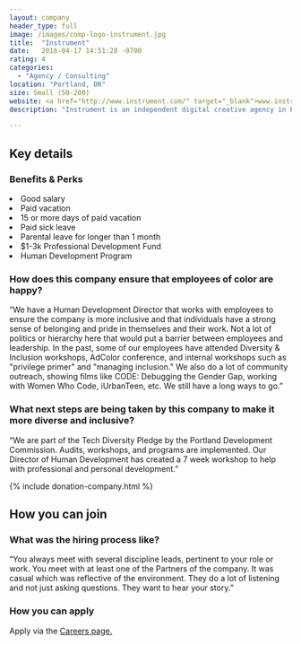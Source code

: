 ```yaml
---
layout: company
header_type: full
image: /images/comp-logo-instrument.jpg
title:  "Instrument"
date:   2016-04-17 14:51:28 -0700
rating: 4
categories:
  - "Agency / Consulting"
location: "Portland, OR"
size: Small (50-200)
website: <a href="http://www.instrument.com/" target="_blank">www.instrument.com/</a>
description: "Instrument is an independent digital creative agency in Portland, Oregon. We build digital brands, experiences and campaigns for every screen."

---
```


## Key details

<div class="company-results_benefits">
  <h3>Benefits &amp; Perks</h3>
  <li>Good salary</li>
  <li>Paid vacation</li>
  <li>15 or more days of paid vacation</li>
  <li>Paid sick leave</li>
  <li>Parental leave for longer than 1 month</li>
  <li>$1-3k Professional Development Fund</li>
  <li>Human Development Program</li>


</div>

<div class="company-results_happiness">
  <h3>How does this company ensure that employees of color are happy?</h3>
  <p>“We have a Human Development Director that works with employees to ensure the company is more inclusive and that individuals have a strong sense of belonging and pride in themselves and their work. Not a lot of politics or hierarchy here that would put a barrier between employees and leadership. In the past, some of our employees have attended Diversity &amp; Inclusion workshops, AdColor conference, and internal workshops such as "privilege primer" and "managing inclusion." We also do a lot of community outreach, showing films like CODE: Debugging the Gender Gap, working with Women Who Code, iUrbanTeen, etc. We still have a long ways to go.”</p>
</div>

<div class="company-results_nextsteps">
  <h3>What next steps are being taken by this company to make it more diverse and inclusive?</h3>
  <p>“We are part of the Tech Diversity Pledge by the Portland Development Commission. Audits, workshops, and programs are implemented. Our Director of Human Development has created a 7 week workshop to help with professional and personal development.”</p>
</div>

{% include donation-company.html %}

## How you can join

<div class="company-results_hiringprocess">
  <h3>What was the hiring process like?</h3>
  <p>“You always meet with several discipline leads, pertinent to your role or work. You meet with at least one of the Partners of the company. It was casual which was reflective of the environment. They do a lot of listening and not just asking questions. They want to hear your story.”</p>
</div>

<div class="company-results_apply">
  <h3>How you can apply</h3>
  <p>Apply via the <a href="http://www.instrument.com/careers/" target="_blank">Careers page.</a></p>
</div>
